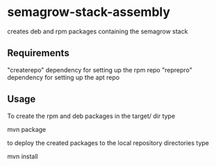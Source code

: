 semagrow-stack-assembly
=======================

creates deb and rpm packages containing the semagrow stack

Requirements
------------

"createrepo" dependency for setting up the rpm repo
"reprepro" dependency for setting up the apt repo

Usage
-----

To create the rpm and deb packages in the target/ dir type

mvn package

to deploy the created packages to the local repository directories type

mvn install